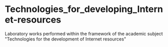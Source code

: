 # Technologies_for_developing_Internet-resources
Laboratory works performed within the framework of the academic subject "Technologies for the development of Internet resources"

